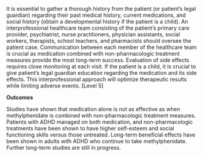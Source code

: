 It is essential to gather a thorough history from the patient (or patient’s legal guardian) regarding their past medical history, current medications, and social history (obtain a developmental history if the patient is a child). An interprofessional healthcare team consisting of the patient’s primary care provider, psychiatrist, nurse practitioners, physician assistants, social workers, therapists, school teachers, and pharmacists should oversee the patient case. Communication between each member of the healthcare team is crucial as medication combined with non-pharmacologic treatment measures provide the most long-term success. Evaluation of side effects requires close monitoring at each visit. If the patient is a child, it is crucial to give patient’s legal guardian education regarding the medication and its side effects. This interprofessional approach will optimize therapeutic results while limiting adverse events. [Level 5]

**Outcomes**

Studies have shown that medication alone is not as effective as when methylphenidate is combined with non-pharmacologic treatment measures. Patients with ADHD managed on both medication, and non-pharmacologic treatments have been shown to have higher self-esteem and social functioning skills versus those untreated. Long-term beneficial effects have been shown in adults with ADHD who continue to take methylphenidate. Further long-term studies are still in progress.